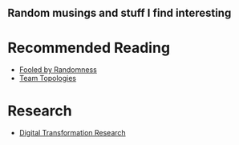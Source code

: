 ## Random musings and stuff I find interesting

# Recommended Reading
- [Fooled by Randomness](https://www.amazon.com/Fooled-Randomness-Hidden-Markets-Incerto/dp/0812975219)
- [Team Topologies](https://www.amazon.com/Team-Topologies-Organizing-Business-Technology/dp/B07VWYNGCQ/ref=sr_1_1?crid=35Q7ENS469839&keywords=team+topologies&qid=1646338586&s=books&sprefix=team+topologies%2Cstripbooks%2C142&sr=1-1)


# Research
- [Digital Transformation Research](https://github.com/ClayNelson/claynelson.github.io/blob/3dce485bd2be047bbb924a3cd7f5fc985afce084/Transformation%20and%20Change%20Research%20(Autosaved)%20(Autosaved)%20(Autosaved)%20(Autosaved)%202.png)